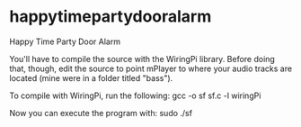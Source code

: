 # happytimepartydooralarm
Happy Time Party Door Alarm

You'll have to compile the source with the WiringPi library. Before doing that, though, edit the source to point mPlayer to where your audio tracks are located (mine were in a folder titled "bass").

To compile with WiringPi, run the following: 
gcc -o sf sf.c -l wiringPi

Now you can execute the program with: 
sudo ./sf
